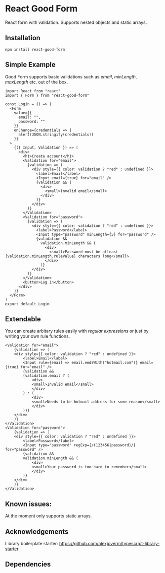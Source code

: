 # React Good Form

React form with validation. Supports nested objects and static arrays.

## Installation

```
npm install react-good-form
```

## Simple Example

Good Form supports basic validations such as *email*, *minLength*, *maxLength* etc. out of the box.

```JSX
import React from "react"
import { Form } from "react-good-form"

const Login = () => (
  <Form
    value={{
      email: "",
      password: ""
    }}
    onChange={credentials => {
      alert(JSON.stringify(credentials))
    }}
  >
    {({ Input, Validation }) => (
      <div>
        <h1>Create account</h1>
        <Validation for="email">
          {validation => (
            <div style={{ color: validation ? "red" : undefined }}>
              <label>Email</label>
              <Input email={true} for="email" />
              {validation && (
                <div>
                  <small>Invalid email</small>
                </div>
              )}
            </div>
          )}
        </Validation>
        <Validation for="password">
          {validation => (
            <div style={{ color: validation ? "red" : undefined }}>
              <label>Password</label>
              <Input type="password" minLength={5} for="password" />
              {validation &&
                validation.minLength && (
                  <div>
                    <small>Password must be atleast {validation.minLength.ruleValue} characters long</small>
                  </div>
                )}
            </div>
          )}
        </Validation>
        <button>Log in</button>
      </div>
    )}
  </Form>
)
export default Login
```

## Extendable

You can create arbitary rules easily with *regular expressions* or just by writing your own rule functions.

```JSX
<Validation for="email">
    {validation => (
    <div style={{ color: validation ? "red" : undefined }}>
        <label>Email</label>
        <Input rule={email => email.endsWith("hotmail.com")} email={true} for="email" />
        {validation &&
        (validation.email ? (
            <div>
            <small>Invalid email</small>
            </div>
        ) : (
            <div>
            <small>Needs to be hotmail address for some reason</small>
            </div>
        ))}
    </div>
    )}
</Validation>
<Validation for="password">
    {validation => (
    <div style={{ color: validation ? "red" : undefined }}>
        <label>Password</label>
        <Input type="password" regExp={/(123456|password)/} for="password" />
        {validation &&
        validation.minLength && (
            <div>
            <small>Your password is too hard to remember</small>
            </div>
        )}
    </div>
    )}
</Validation>
```


## Known issues:

At the moment only supports static arrays.

## Acknowledgements

Library boilerplate starter: https://github.com/alexjoverm/typescript-library-starter

## Dependencies
